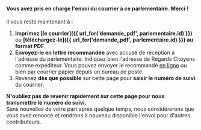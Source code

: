 #### Vous avez pris en charge l'envoi du courrier à ce parlementaire. Merci !

Il vous reste maintenant à :

1. **Imprimez [le courrier]({{ url_for('demande_pdf', parlementaire.id) }})** ou **[téléchargez-le]({{ url_for('demande_pdf', parlementaire.id) }}) au format PDF**.
2. **Envoyez-le en lettre recommandée** avec accusé de réception à l'adresse du parlementaire. Indiquez bien l'adresse de Regards Citoyens comme expéditeur. Vous pouvez envoyer le recommandé [en ligne](https://boutique.laposte.fr/envoi-de-courrier-en-ligne/lettre-recommandee-en-ligne?) ou bien par courrier papier depuis un bureau de poste.
3. Revenez **dès que possible** sur cette page pour **saisir le numéro de suivi** du courrier.

<div class="alert alert-warning">
  <b>N'oubliez pas de revenir rapidement sur cette page pour nous transmettre le numéro de suivi.</b><br>
  Sans nouvelles de votre part après quelque temps, nous considérerons que vous avez renoncé et rendrons à nouveau disponible l'envoi pour d'autres contributeurs.
</div>
